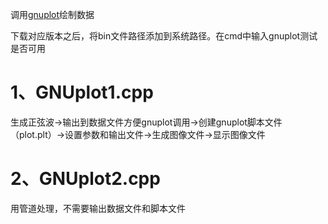 调用[gnuplot](https://sourceforge.net/projects/gnuplot/)绘制数据

下载对应版本之后，将bin文件路径添加到系统路径。在cmd中输入gnuplot测试是否可用

# 1、GNUplot1.cpp

生成正弦波->输出到数据文件方便gnuplot调用->创建gnuplot脚本文件（plot.plt）->设置参数和输出文件->生成图像文件->显示图像文件

# 2、GNUplot2.cpp

用管道处理，不需要输出数据文件和脚本文件

